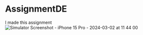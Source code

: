 # AssignmentDE
I made this assignment
![Simulator Screenshot - iPhone 15 Pro - 2024-03-02 at 11 44 00](https://github.com/angelosstaboulis/AssignmentDE/assets/79055304/d3adce42-19fe-4e7f-8712-0f541437abe7)
